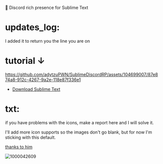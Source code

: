 📄 Discord rich presence for Sublime Text

# updates_log:
I added it to return you the line you are on

# tutorial ↓


https://github.com/adytzuPWN/SublimeDiscordRP/assets/104699007/87e874a8-912c-4267-9a2e-118e87f336e1

- [Download Sublime Text](https://www.sublimetext.com/download)

# txt:
if you have problems with the icons, make a report here and I will solve it.

I'll add more icon supports so the images don't go blank, but for now I'm sticking with this default.


[thanks to him](https://github.com/Snazzah/SublimeDiscordRP)

![1000042609](https://github.com/adytzuPWN/SublimeDiscordRP/assets/104699007/fc3f79b2-4886-454f-b753-8a18736a1a50)

